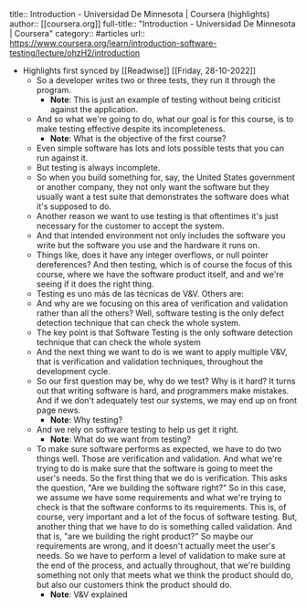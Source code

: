 title:: Introduction - Universidad De Minnesota | Coursera (highlights)
author:: [[coursera.org]]
full-title:: "Introduction - Universidad De Minnesota | Coursera"
category:: #articles
url:: https://www.coursera.org/learn/introduction-software-testing/lecture/ohzH2/introduction

- Highlights first synced by [[Readwise]] [[Friday, 28-10-2022]]
	- So a developer writes two or three tests, they run it through the program.
		- **Note**: This is just an example of testing without being criticist against the application.
	- And so what we're going to do, what our goal is for this course, is to make testing effective despite its incompleteness.
		- **Note**: What is the objective of the first course?
	- Even simple software has lots and lots possible tests that you can run against it.
	- But testing is always incomplete.
	- So when you build something for, say, the United States government or another company, they not only want the software but they usually want a test suite that demonstrates the software does what it's supposed to do.
	- Another reason we want to use testing is that oftentimes it's just necessary for the customer to accept the system.
	- And that intended environment not only includes the software you write but the software you use and the hardware it runs on.
	- Things like, does it have any integer overflows, or null pointer dereferences? And then testing, which is of course the focus of this course, where we have the software product itself, and and we're seeing if it does the right thing.
	- Testing es uno más de las técnicas de V&V. Others are:
	- And why are we focusing on this area of verification and validation rather than all the others? Well, software testing is the only defect detection technique that can check the whole system.
	- The key point is that Software Testing is the only software detection technique that can check the whole system
	- And the next thing we want to do is we want to apply multiple V&V, that is verification and validation techniques, throughout the development cycle.
	- So our first question may be, why do we test? Why is it hard? It turns out that writing software is hard, and programmers make mistakes. And if we don't adequately test our systems, we may end up on front page news.
		- **Note**: Why testing?
	- And we rely on software testing to help us get it right.
		- **Note**: What do we want from testing?
	- To make sure software performs as expected, we have to do two things well. Those are verification and validation. And what we're trying to do is make sure that the software is going to meet the user's needs. So the first thing that we do is verification. This asks the question, "Are we building the software right?" So in this case, we assume we have some requirements and what we're trying to check is that the software conforms to its requirements. This is, of course, very important and a lot of the focus of software testing. But, another thing that we have to do is something called validation. And that is, "are we building the right product?" So maybe our requirements are wrong, and it doesn't actually meet the user's needs. So we have to perform a level of validation to make sure at the end of the process, and actually throughout, that we're building something not only that meets what we think the product should do, but also our customers think the product should do.
		- **Note**: V&V explained